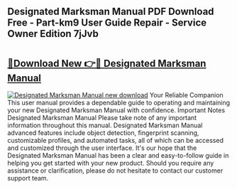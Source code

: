 ## Designated Marksman Manual PDF Download Free - Part-km9 User Guide Repair - Service Owner Edition 7jJvb

# <h2><a href="http://bc58931.oget.top/?id=Designated+Marksman+Manual">🔗Download New 👉🔴 Designated Marksman Manual</a></h2>

[![Designated Marksman Manual new download](https://i.imgur.com/5g1atiW.png)](http://bc58931.oget.top/?id=Designated+Marksman+Manual)
Your Reliable Companion This user manual provides a dependable guide to operating and maintaining your new Designated Marksman Manual with confidence. Important Notes Designated Marksman Manual Please take note of any important information throughout this manual. Designated Marksman Manual advanced features include object detection, fingerprint scanning, customizable profiles, and automated tasks, all of which can be accessed and customized through the user interface. It's our hope that the Designated Marksman Manual has been a clear and easy-to-follow guide in helping you get started with your new product. Should you require any assistance or clarification, please do not hesitate to contact our customer support team.
